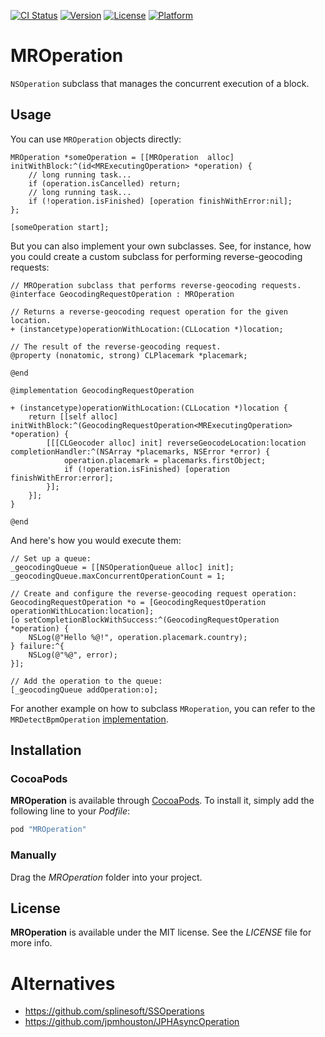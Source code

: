[![CI Status](https://travis-ci.org/hectr/MROperation.svg)](https://travis-ci.org/hectr/MROperation)
[![Version](https://img.shields.io/cocoapods/v/MROperation.svg?style=flat)](http://cocoadocs.org/docsets/MROperation)
[![License](https://img.shields.io/cocoapods/l/MROperation.svg?style=flat)](http://cocoadocs.org/docsets/MROperation)
[![Platform](https://img.shields.io/cocoapods/p/MROperation.svg?style=flat)](http://cocoadocs.org/docsets/MROperation)

# MROperation

`NSOperation` subclass that manages the concurrent execution of a block.

## Usage

You can use `MROperation` objects directly:

```objc
MROperation *someOperation = [[MROperation  alloc] initWithBlock:^(id<MRExecutingOperation> *operation) {
    // long running task...
    if (operation.isCancelled) return;
    // long running task...
    if (!operation.isFinished) [operation finishWithError:nil];
};

[someOperation start];
```

But you can also implement your own subclasses. See, for instance, how you could create a custom subclass for performing reverse-geocoding requests:

```objc
// MROperation subclass that performs reverse-geocoding requests.
@interface GeocodingRequestOperation : MROperation

// Returns a reverse-geocoding request operation for the given location.
+ (instancetype)operationWithLocation:(CLLocation *)location;

// The result of the reverse-geocoding request.
@property (nonatomic, strong) CLPlacemark *placemark;

@end

@implementation GeocodingRequestOperation

+ (instancetype)operationWithLocation:(CLLocation *)location {
    return [[self alloc] initWithBlock:^(GeocodingRequestOperation<MRExecutingOperation> *operation) {
        [[[CLGeocoder alloc] init] reverseGeocodeLocation:location completionHandler:^(NSArray *placemarks, NSError *error) {
            operation.placemark = placemarks.firstObject;
            if (!operation.isFinished) [operation finishWithError:error];
        }];
    }];
}

@end
```

And here's how you would execute them:

```objc
// Set up a queue:
_geocodingQueue = [[NSOperationQueue alloc] init];
_geocodingQueue.maxConcurrentOperationCount = 1;

// Create and configure the reverse-geocoding request operation:
GeocodingRequestOperation *o = [GeocodingRequestOperation operationWithLocation:location];
[o setCompletionBlockWithSuccess:^(GeocodingRequestOperation *operation) {
    NSLog(@"Hello %@!", operation.placemark.country);
} failure:^{
    NSLog(@"%@", error);
}];

// Add the operation to the queue:
[_geocodingQueue addOperation:o];

```

For another example on how to subclass `MRoperation`, you can refer to the `MRDetectBpmOperation` [implementation](https://github.com/hectr/MRDetectBpmOperation/blob/master/MRDetectBpmOperation/MRDetectBpmOperation.m).

## Installation

### CocoaPods

**MROperation** is available through [CocoaPods](http://cocoapods.org). To install
it, simply add the following line to your *Podfile*:

```ruby
pod "MROperation"
```

### Manually

Drag the *MROperation* folder into your project.

## License

**MROperation** is available under the MIT license. See the *LICENSE* file for more info.

# Alternatives

- <https://github.com/splinesoft/SSOperations>
- <https://github.com/jpmhouston/JPHAsyncOperation>
